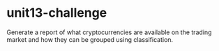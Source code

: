 # unit13-challenge
Generate a report of what cryptocurrencies are available on the trading market and how they can be grouped using classification.
